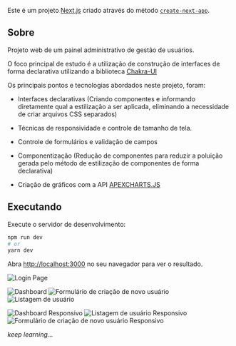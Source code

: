 Este é um projeto [Next.js](https://nextjs.org/) criado através do método [`create-next-app`](https://github.com/vercel/next.js/tree/canary/packages/create-next-app).

## Sobre

Projeto web de um painel administrativo de gestão de usuários.

O foco principal de estudo é a utilização de construção de interfaces de forma declarativa utilizando a biblioteca [Chakra-UI](https://chakra-ui.com/)

Os principais pontos e tecnologias abordados neste projeto, foram:

- Interfaces declarativas (Criando componentes e informando diretamente qual a estilização a ser aplicada, eliminando a necessidade de criar arquivos CSS separados)

- Técnicas de responsividade e controle de tamanho de tela.

- Controle de formulários e validação de campos

- Componentização (Redução de componentes para reduzir a poluição gerada pelo método de estilização de componentes de forma declarativa)

- Criação de gráficos com a API [APEXCHARTS.JS](https://apexcharts.com/)

## Executando

Execute o servidor de desenvolvimento:

```bash
npm run dev
# or
yarn dev
```

Abra [http://localhost:3000](http://localhost:3000) no seu navegador para ver o resultado.

![Login Page](/public/images/login.png "Login Page")

![Dashboard](/public/images/dashboard.png "Dashboard")
![Formulário de criação de novo usuário](/public/images/new-user-wide.png "Formulário de criação de novo usuário")
![Listagem de usuário](/public/images/user-list.png "Listagem de usuário")

![Dashboard Responsivo](/public/images/dashboard-mobile.png "Dashboard")
![Listagem de usuário Responsivo](/public/images/user-list-mobile.png "Listagem de usuário")
![Formulário de criação de novo usuário Responsivo](/public/images/new-user-mobile.png "Formulário de criação de novo usuário")

_keep learning..._
